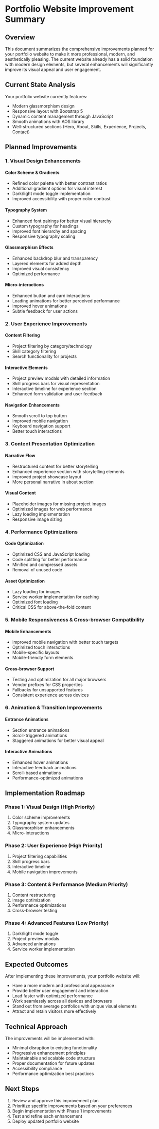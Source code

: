 # Portfolio Website Improvement Summary

## Overview
This document summarizes the comprehensive improvements planned for your portfolio website to make it more professional, modern, and aesthetically pleasing. The current website already has a solid foundation with modern design elements, but several enhancements will significantly improve its visual appeal and user engagement.

## Current State Analysis
Your portfolio website currently features:
- Modern glassmorphism design
- Responsive layout with Bootstrap 5
- Dynamic content management through JavaScript
- Smooth animations with AOS library
- Well-structured sections (Hero, About, Skills, Experience, Projects, Contact)

## Planned Improvements

### 1. Visual Design Enhancements

#### Color Scheme & Gradients
- Refined color palette with better contrast ratios
- Additional gradient options for visual interest
- Dark/light mode toggle implementation
- Improved accessibility with proper color contrast

#### Typography System
- Enhanced font pairings for better visual hierarchy
- Custom typography for headings
- Improved font hierarchy and spacing
- Responsive typography scaling

#### Glassmorphism Effects
- Enhanced backdrop blur and transparency
- Layered elements for added depth
- Improved visual consistency
- Optimized performance

#### Micro-interactions
- Enhanced button and card interactions
- Loading animations for better perceived performance
- Improved hover animations
- Subtle feedback for user actions

### 2. User Experience Improvements

#### Content Filtering
- Project filtering by category/technology
- Skill category filtering
- Search functionality for projects

#### Interactive Elements
- Project preview modals with detailed information
- Skill progress bars for visual representation
- Interactive timeline for experience section
- Enhanced form validation and user feedback

#### Navigation Enhancements
- Smooth scroll to top button
- Improved mobile navigation
- Keyboard navigation support
- Better touch interactions

### 3. Content Presentation Optimization

#### Narrative Flow
- Restructured content for better storytelling
- Enhanced experience section with storytelling elements
- Improved project showcase layout
- More personal narrative in about section

#### Visual Content
- Placeholder images for missing project images
- Optimized images for web performance
- Lazy loading implementation
- Responsive image sizing

### 4. Performance Optimizations

#### Code Optimization
- Optimized CSS and JavaScript loading
- Code splitting for better performance
- Minified and compressed assets
- Removal of unused code

#### Asset Optimization
- Lazy loading for images
- Service worker implementation for caching
- Optimized font loading
- Critical CSS for above-the-fold content

### 5. Mobile Responsiveness & Cross-browser Compatibility

#### Mobile Enhancements
- Improved mobile navigation with better touch targets
- Optimized touch interactions
- Mobile-specific layouts
- Mobile-friendly form elements

#### Cross-browser Support
- Testing and optimization for all major browsers
- Vendor prefixes for CSS properties
- Fallbacks for unsupported features
- Consistent experience across devices

### 6. Animation & Transition Improvements

#### Entrance Animations
- Section entrance animations
- Scroll-triggered animations
- Staggered animations for better visual appeal

#### Interactive Animations
- Enhanced hover animations
- Interactive feedback animations
- Scroll-based animations
- Performance-optimized animations

## Implementation Roadmap

### Phase 1: Visual Design (High Priority)
1. Color scheme improvements
2. Typography system updates
3. Glassmorphism enhancements
4. Micro-interactions

### Phase 2: User Experience (High Priority)
1. Project filtering capabilities
2. Skill progress bars
3. Interactive timeline
4. Mobile navigation improvements

### Phase 3: Content & Performance (Medium Priority)
1. Content restructuring
2. Image optimization
3. Performance optimizations
4. Cross-browser testing

### Phase 4: Advanced Features (Low Priority)
1. Dark/light mode toggle
2. Project preview modals
3. Advanced animations
4. Service worker implementation

## Expected Outcomes
After implementing these improvements, your portfolio website will:
- Have a more modern and professional appearance
- Provide better user engagement and interaction
- Load faster with optimized performance
- Work seamlessly across all devices and browsers
- Stand out from average portfolios with unique visual elements
- Attract and retain visitors more effectively

## Technical Approach
The improvements will be implemented with:
- Minimal disruption to existing functionality
- Progressive enhancement principles
- Maintainable and scalable code structure
- Proper documentation for future updates
- Accessibility compliance
- Performance optimization best practices

## Next Steps
1. Review and approve this improvement plan
2. Prioritize specific improvements based on your preferences
3. Begin implementation with Phase 1 improvements
4. Test and refine each enhancement
5. Deploy updated portfolio website